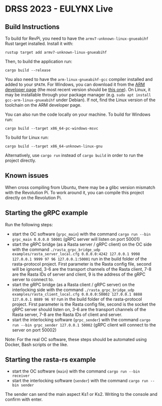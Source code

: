 # DRSS 2023 - EULYNX Live

## Build Instructions

To build for RevPi, you need to have the `armv7-unknown-linux-gnueabihf` Rust target installed. Install it with:

```
rustup target add armv7-unknown-linux-gnueabihf
```

Then, to build the application run:

```
cargo build --release
```

You also need to have the `arm-linux-gnueabihf-gcc` compiler installed and added to your `$PATH`.
For Windows, you can download it from the [ARM developer page](https://developer.arm.com/downloads/-/arm-gnu-toolchain-downloads)
(the most recent version should be [this one](https://developer.arm.com/-/media/Files/downloads/gnu/12.2.rel1/binrel/arm-gnu-toolchain-12.2.rel1-mingw-w64-i686-arm-none-linux-gnueabihf.zip?rev=594a0e67053b41a69bef8ec31614ae63&hash=2D1826C238F9ECE7A86DB9FE99AE9E25E137D59F)). 
On Linux, it may be installable through your package manager (e.g. `sudo apt install gcc-arm-linux-gnueabihf` under Debian). If not,
find the Linux version of the toolchain on the ARM developer page.

You can also run the code locally on your machine.
To build for Windows run:

```
cargo build --target x86_64-pc-windows-msvc
```

To build for Linux run:

```
cargo build --target x86_64-unknown-linux-gnu
```

Alternatively, use `cargo run` instead of `cargo build` in order to
run the project directly.

## Known issues

When cross compiling from Ubuntu, there may be a glibc version mismatch with the Revolution Pi. To work around it, you can compile this project directly on the Revolution Pi.

## Starting the gRPC example
Run the following steps:

* start the OC software (`grpc_main`) with the command `cargo run --bin grpc_main 0.0.0.0 50001` (gRPC server will listen on port 50001)
* start the gRPC bridge (as a Rasta server / gRPC client) on the OC side with the command `./rasta_grpc_bridge_udp examples/rasta_server_local.cfg 0.0.0.0:4242 127.0.0.1 9998 127.0.0.1 9999 97 96 127.0.0.1:50001` run in the build folder of the rasta-protocol project. First parameter is the Rasta config file, second will be ignored, 3-6 are the transport channels of the Rasta client, 7-8 are the Rasta IDs of server and client, 9 is the address of the gRPC server to connect to.
* start the gRPC bridge (as a Rasta client / gRPC server) on the interlocking side with the command `./rasta_grpc_bridge_udp examples/rasta_client_local.cfg 0.0.0.0:50002 127.0.0.1 8888 127.0.0.1 8889 96 97` run in the build folder of the rasta-protocol project. First parameter is the Rasta config file, second is the socket the gRPC server should listen on, 3-6 are the transport channels of the Rasta server, 7-8 are the Rasta IDs of client and server.
* start the interlocking software (`grpc_sender`) with the command `cargo run --bin grpc_sender 127.0.0.1 50002` (gRPC client will connect to the server on port 50002)

Note: For the real OC software, these steps should be automated using Docker, Bash scripts or the like.

## Starting the rasta-rs example 
* start the OC software (`main`) with the command `cargo run --bin receiver`
* start the interlocking software (`sender`) with the command `cargo run --bin sender` 

The sender can send the main aspect Ks1 or Ks2.
Writing to the console and confirm with enter.